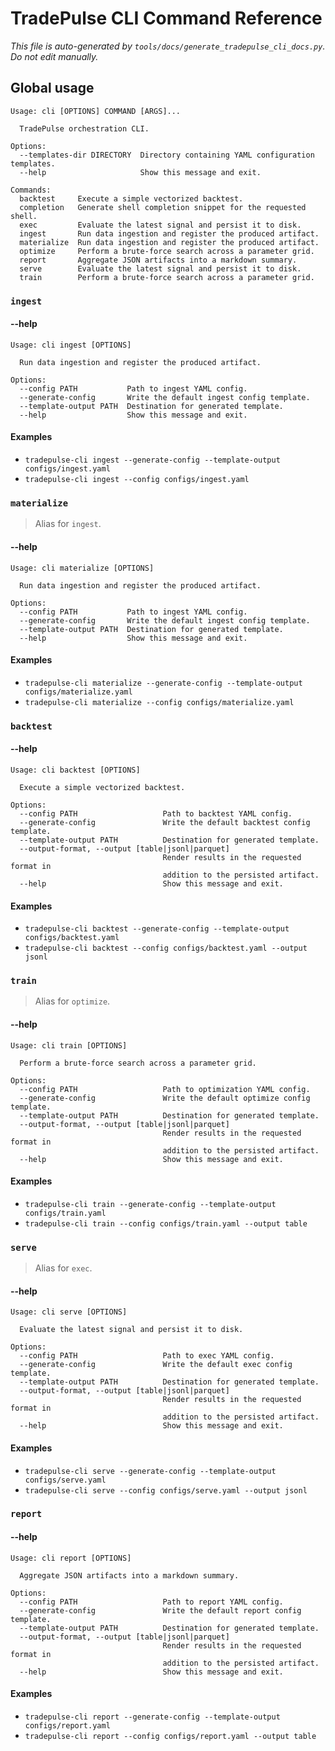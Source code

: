 # TradePulse CLI Command Reference

_This file is auto-generated by `tools/docs/generate_tradepulse_cli_docs.py`. Do not edit manually._

## Global usage

```text
Usage: cli [OPTIONS] COMMAND [ARGS]...

  TradePulse orchestration CLI.

Options:
  --templates-dir DIRECTORY  Directory containing YAML configuration templates.
  --help                     Show this message and exit.

Commands:
  backtest     Execute a simple vectorized backtest.
  completion   Generate shell completion snippet for the requested shell.
  exec         Evaluate the latest signal and persist it to disk.
  ingest       Run data ingestion and register the produced artifact.
  materialize  Run data ingestion and register the produced artifact.
  optimize     Perform a brute-force search across a parameter grid.
  report       Aggregate JSON artifacts into a markdown summary.
  serve        Evaluate the latest signal and persist it to disk.
  train        Perform a brute-force search across a parameter grid.
```

### `ingest`

#### --help

```text
Usage: cli ingest [OPTIONS]

  Run data ingestion and register the produced artifact.

Options:
  --config PATH           Path to ingest YAML config.
  --generate-config       Write the default ingest config template.
  --template-output PATH  Destination for generated template.
  --help                  Show this message and exit.
```

#### Examples

- `tradepulse-cli ingest --generate-config --template-output configs/ingest.yaml`
- `tradepulse-cli ingest --config configs/ingest.yaml`


### `materialize`

> Alias for `ingest`.

#### --help

```text
Usage: cli materialize [OPTIONS]

  Run data ingestion and register the produced artifact.

Options:
  --config PATH           Path to ingest YAML config.
  --generate-config       Write the default ingest config template.
  --template-output PATH  Destination for generated template.
  --help                  Show this message and exit.
```

#### Examples

- `tradepulse-cli materialize --generate-config --template-output configs/materialize.yaml`
- `tradepulse-cli materialize --config configs/materialize.yaml`


### `backtest`

#### --help

```text
Usage: cli backtest [OPTIONS]

  Execute a simple vectorized backtest.

Options:
  --config PATH                   Path to backtest YAML config.
  --generate-config               Write the default backtest config template.
  --template-output PATH          Destination for generated template.
  --output-format, --output [table|jsonl|parquet]
                                  Render results in the requested format in
                                  addition to the persisted artifact.
  --help                          Show this message and exit.
```

#### Examples

- `tradepulse-cli backtest --generate-config --template-output configs/backtest.yaml`
- `tradepulse-cli backtest --config configs/backtest.yaml --output jsonl`


### `train`

> Alias for `optimize`.

#### --help

```text
Usage: cli train [OPTIONS]

  Perform a brute-force search across a parameter grid.

Options:
  --config PATH                   Path to optimization YAML config.
  --generate-config               Write the default optimize config template.
  --template-output PATH          Destination for generated template.
  --output-format, --output [table|jsonl|parquet]
                                  Render results in the requested format in
                                  addition to the persisted artifact.
  --help                          Show this message and exit.
```

#### Examples

- `tradepulse-cli train --generate-config --template-output configs/train.yaml`
- `tradepulse-cli train --config configs/train.yaml --output table`


### `serve`

> Alias for `exec`.

#### --help

```text
Usage: cli serve [OPTIONS]

  Evaluate the latest signal and persist it to disk.

Options:
  --config PATH                   Path to exec YAML config.
  --generate-config               Write the default exec config template.
  --template-output PATH          Destination for generated template.
  --output-format, --output [table|jsonl|parquet]
                                  Render results in the requested format in
                                  addition to the persisted artifact.
  --help                          Show this message and exit.
```

#### Examples

- `tradepulse-cli serve --generate-config --template-output configs/serve.yaml`
- `tradepulse-cli serve --config configs/serve.yaml --output jsonl`


### `report`

#### --help

```text
Usage: cli report [OPTIONS]

  Aggregate JSON artifacts into a markdown summary.

Options:
  --config PATH                   Path to report YAML config.
  --generate-config               Write the default report config template.
  --template-output PATH          Destination for generated template.
  --output-format, --output [table|jsonl|parquet]
                                  Render results in the requested format in
                                  addition to the persisted artifact.
  --help                          Show this message and exit.
```

#### Examples

- `tradepulse-cli report --generate-config --template-output configs/report.yaml`
- `tradepulse-cli report --config configs/report.yaml --output table`
